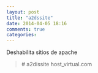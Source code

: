 ```yaml
---
layout: post
title: "a2dssite"
date: 2014-04-05 18:16
comments: true
categories: 
---
```

Deshabilita sitios de apache

>\# a2dissite host_virtual.com

